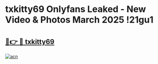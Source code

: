 # txkitty69 Onlyfans Leaked - New Video & Photos March 2025 !21gu1

# <h2><a href="https://cwihia.iuczelnia.edu.pl?title=txkitty69&ref=21gu1">🔗👉 🔴 txkitty69</a></h2>

[![acn](https://github.com/user-attachments/assets/0f9c940e-d8b0-45ae-aac7-cd30a18b3e1c)](https://cwihia.iuczelnia.edu.pl?title=txkitty69&ref=21gu1)

